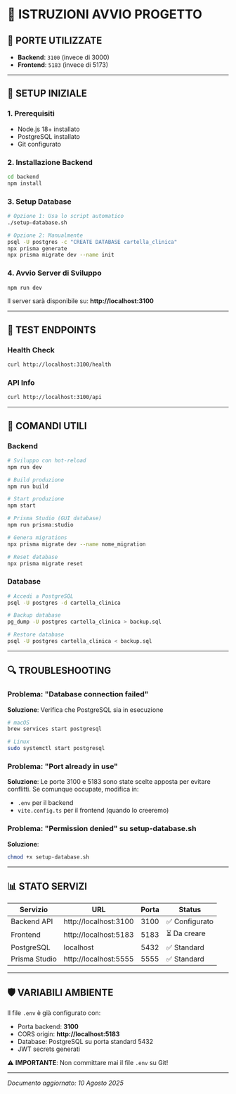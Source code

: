 # 🚀 ISTRUZIONI AVVIO PROGETTO

## 📍 PORTE UTILIZZATE
- **Backend**: `3100` (invece di 3000)
- **Frontend**: `5183` (invece di 5173)

---

## 🔧 SETUP INIZIALE

### 1. Prerequisiti
- Node.js 18+ installato
- PostgreSQL installato
- Git configurato

### 2. Installazione Backend
```bash
cd backend
npm install
```

### 3. Setup Database
```bash
# Opzione 1: Usa lo script automatico
./setup-database.sh

# Opzione 2: Manualmente
psql -U postgres -c "CREATE DATABASE cartella_clinica"
npx prisma generate
npx prisma migrate dev --name init
```

### 4. Avvio Server di Sviluppo
```bash
npm run dev
```

Il server sarà disponibile su: **http://localhost:3100**

---

## 🧪 TEST ENDPOINTS

### Health Check
```bash
curl http://localhost:3100/health
```

### API Info
```bash
curl http://localhost:3100/api
```

---

## 📝 COMANDI UTILI

### Backend
```bash
# Sviluppo con hot-reload
npm run dev

# Build produzione
npm run build

# Start produzione
npm start

# Prisma Studio (GUI database)
npm run prisma:studio

# Genera migrations
npx prisma migrate dev --name nome_migration

# Reset database
npx prisma migrate reset
```

### Database
```bash
# Accedi a PostgreSQL
psql -U postgres -d cartella_clinica

# Backup database
pg_dump -U postgres cartella_clinica > backup.sql

# Restore database
psql -U postgres cartella_clinica < backup.sql
```

---

## 🔍 TROUBLESHOOTING

### Problema: "Database connection failed"
**Soluzione**: Verifica che PostgreSQL sia in esecuzione
```bash
# macOS
brew services start postgresql

# Linux
sudo systemctl start postgresql
```

### Problema: "Port already in use"
**Soluzione**: Le porte 3100 e 5183 sono state scelte apposta per evitare conflitti.
Se comunque occupate, modifica in:
- `.env` per il backend
- `vite.config.ts` per il frontend (quando lo creeremo)

### Problema: "Permission denied" su setup-database.sh
**Soluzione**: 
```bash
chmod +x setup-database.sh
```

---

## 📊 STATO SERVIZI

| Servizio | URL | Porta | Status |
|----------|-----|-------|--------|
| Backend API | http://localhost:3100 | 3100 | ✅ Configurato |
| Frontend | http://localhost:5183 | 5183 | ⏳ Da creare |
| PostgreSQL | localhost | 5432 | ✅ Standard |
| Prisma Studio | http://localhost:5555 | 5555 | ✅ Standard |

---

## 🛡️ VARIABILI AMBIENTE

Il file `.env` è già configurato con:
- Porta backend: **3100**
- CORS origin: **http://localhost:5183**
- Database: PostgreSQL su porta standard 5432
- JWT secrets generati

⚠️ **IMPORTANTE**: Non committare mai il file `.env` su Git!

---

*Documento aggiornato: 10 Agosto 2025*
